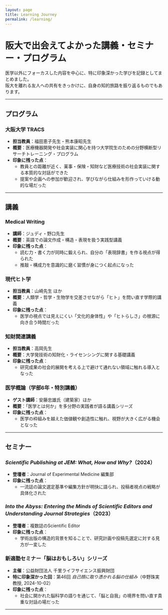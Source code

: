 ```yaml
---
layout: page
title: Learning Journey
permalink: /learning/
---
```


# 阪大で出会えてよかった講義・セミナー・プログラム  
医学以外にフォーカスした内容を中心に、特に印象深かった学びを記録としてまとめました。  
阪大を離れる友人への共有をきっかけに、自身の知的旅路を振り返るものでもあります。

---

## プログラム

### 大阪大学 TRACS  
- **担当教員**：福田恵子先生・熊本康昭先生  
- **概要**：医療機器開発や社会実装に関心を持つ大学院生のための分野横断型リサーチトレーニング・プログラム  
- **印象に残った点**：  
  - 教員との距離が近く、薬事・保険・知財など医療技術の社会実装に関する本質的な対話ができた  
  - 提案や企画への参加が歓迎され、学びながら仕組みを形作っていける動的な場だった

---

## 講義

### Medical Writing  
- **講師**：ジュディ・野口先生  
- **概要**：英語での論文作成・構造・表現を扱う実践型講義  
- **印象に残った点**：  
  - 読む力・書く力が同時に鍛えられ、自分の「表現辞書」を作る視点が得られた  
  - 推敲・構成力を意識的に磨く習慣が身につく起点になった

### 現代ヒト学  
- **担当教員**：山崎先生 ほか  
- **概要**：人類学・哲学・生物学を交差させながら「ヒト」を問い直す学際的講義  
- **印象に残った点**：  
  - 医学の視点では見えにくい「文化的身体性」や「ヒトらしさ」の根源に向き合う時間だった

### 知財関連講義  
- **担当教員**：高岡先生  
- **概要**：大学発技術の知財化・ライセンシングに関する基礎講義  
- **印象に残った点**：  
  - 研究成果の社会的展開を考える上で避けて通れない領域に触れる導入となった

### 医学概論（学部6年・特別講義）  
- **ゲスト講師**：安藤忠雄氏（建築家）ほか  
- **概要**：「医学とは何か」を多分野の実践者が語る講義シリーズ  
- **印象に残った点**：  
  - 医学の枠組みを越えた価値観や創造性に触れ、視野が大きく広がる機会となった

---

## セミナー

### *Scientific Publishing at JEM: What, How and Why?*（2024）  
- **登壇者**：Journal of Experimental Medicine 編集部  
- **印象に残った点**：  
  - 一流誌の論文選定基準や編集方針が明快に語られ、投稿者視点の戦略が具体化された

### *Into the Abyss: Entering the Minds of Scientific Editors and Understanding Journal Strategies*（2023）  
- **登壇者**：複数誌のScientific Editor  
- **印象に残った点**：  
  - 学術出版の構造的背景を知ることで、研究計画や投稿先選定に対する見方が一変した

### 新適塾セミナー「脳はおもしろい」シリーズ  
- **主催**：公益財団法人 千里ライフサイエンス振興財団  
- **特に印象深かった回**：第46回 *自己顔に取り憑かれる脳の仕組み*（中野珠実教授, 2024-10-02）  
- **印象に残った点**：  
  - 社会に開かれた脳科学の語りを通じて、「脳と自我」の境界を問い直す貴重な対話の場だった

---
